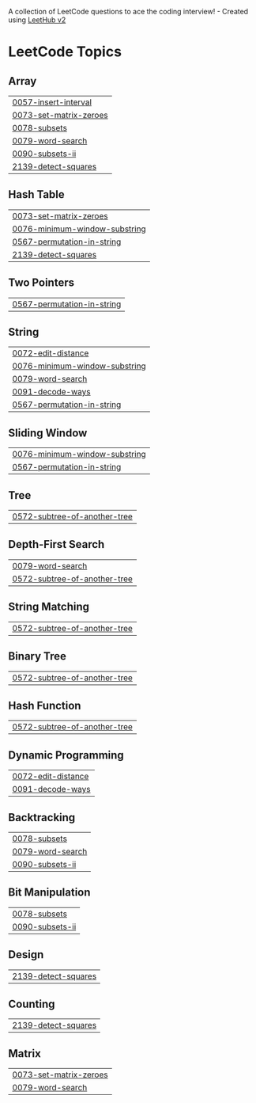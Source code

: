 A collection of LeetCode questions to ace the coding interview! - Created using [LeetHub v2](https://github.com/arunbhardwaj/LeetHub-2.0)
<!---LeetCode Topics Start-->
# LeetCode Topics
## Array
|  |
| ------- |
| [0057-insert-interval](https://github.com/ashbeljoshua/leetcode-solutions/tree/master/0057-insert-interval) |
| [0073-set-matrix-zeroes](https://github.com/ashbeljoshua/leetcode-solutions/tree/master/0073-set-matrix-zeroes) |
| [0078-subsets](https://github.com/ashbeljoshua/leetcode-solutions/tree/master/0078-subsets) |
| [0079-word-search](https://github.com/ashbeljoshua/leetcode-solutions/tree/master/0079-word-search) |
| [0090-subsets-ii](https://github.com/ashbeljoshua/leetcode-solutions/tree/master/0090-subsets-ii) |
| [2139-detect-squares](https://github.com/ashbeljoshua/leetcode-solutions/tree/master/2139-detect-squares) |
## Hash Table
|  |
| ------- |
| [0073-set-matrix-zeroes](https://github.com/ashbeljoshua/leetcode-solutions/tree/master/0073-set-matrix-zeroes) |
| [0076-minimum-window-substring](https://github.com/ashbeljoshua/leetcode-solutions/tree/master/0076-minimum-window-substring) |
| [0567-permutation-in-string](https://github.com/ashbeljoshua/leetcode-solutions/tree/master/0567-permutation-in-string) |
| [2139-detect-squares](https://github.com/ashbeljoshua/leetcode-solutions/tree/master/2139-detect-squares) |
## Two Pointers
|  |
| ------- |
| [0567-permutation-in-string](https://github.com/ashbeljoshua/leetcode-solutions/tree/master/0567-permutation-in-string) |
## String
|  |
| ------- |
| [0072-edit-distance](https://github.com/ashbeljoshua/leetcode-solutions/tree/master/0072-edit-distance) |
| [0076-minimum-window-substring](https://github.com/ashbeljoshua/leetcode-solutions/tree/master/0076-minimum-window-substring) |
| [0079-word-search](https://github.com/ashbeljoshua/leetcode-solutions/tree/master/0079-word-search) |
| [0091-decode-ways](https://github.com/ashbeljoshua/leetcode-solutions/tree/master/0091-decode-ways) |
| [0567-permutation-in-string](https://github.com/ashbeljoshua/leetcode-solutions/tree/master/0567-permutation-in-string) |
## Sliding Window
|  |
| ------- |
| [0076-minimum-window-substring](https://github.com/ashbeljoshua/leetcode-solutions/tree/master/0076-minimum-window-substring) |
| [0567-permutation-in-string](https://github.com/ashbeljoshua/leetcode-solutions/tree/master/0567-permutation-in-string) |
## Tree
|  |
| ------- |
| [0572-subtree-of-another-tree](https://github.com/ashbeljoshua/leetcode-solutions/tree/master/0572-subtree-of-another-tree) |
## Depth-First Search
|  |
| ------- |
| [0079-word-search](https://github.com/ashbeljoshua/leetcode-solutions/tree/master/0079-word-search) |
| [0572-subtree-of-another-tree](https://github.com/ashbeljoshua/leetcode-solutions/tree/master/0572-subtree-of-another-tree) |
## String Matching
|  |
| ------- |
| [0572-subtree-of-another-tree](https://github.com/ashbeljoshua/leetcode-solutions/tree/master/0572-subtree-of-another-tree) |
## Binary Tree
|  |
| ------- |
| [0572-subtree-of-another-tree](https://github.com/ashbeljoshua/leetcode-solutions/tree/master/0572-subtree-of-another-tree) |
## Hash Function
|  |
| ------- |
| [0572-subtree-of-another-tree](https://github.com/ashbeljoshua/leetcode-solutions/tree/master/0572-subtree-of-another-tree) |
## Dynamic Programming
|  |
| ------- |
| [0072-edit-distance](https://github.com/ashbeljoshua/leetcode-solutions/tree/master/0072-edit-distance) |
| [0091-decode-ways](https://github.com/ashbeljoshua/leetcode-solutions/tree/master/0091-decode-ways) |
## Backtracking
|  |
| ------- |
| [0078-subsets](https://github.com/ashbeljoshua/leetcode-solutions/tree/master/0078-subsets) |
| [0079-word-search](https://github.com/ashbeljoshua/leetcode-solutions/tree/master/0079-word-search) |
| [0090-subsets-ii](https://github.com/ashbeljoshua/leetcode-solutions/tree/master/0090-subsets-ii) |
## Bit Manipulation
|  |
| ------- |
| [0078-subsets](https://github.com/ashbeljoshua/leetcode-solutions/tree/master/0078-subsets) |
| [0090-subsets-ii](https://github.com/ashbeljoshua/leetcode-solutions/tree/master/0090-subsets-ii) |
## Design
|  |
| ------- |
| [2139-detect-squares](https://github.com/ashbeljoshua/leetcode-solutions/tree/master/2139-detect-squares) |
## Counting
|  |
| ------- |
| [2139-detect-squares](https://github.com/ashbeljoshua/leetcode-solutions/tree/master/2139-detect-squares) |
## Matrix
|  |
| ------- |
| [0073-set-matrix-zeroes](https://github.com/ashbeljoshua/leetcode-solutions/tree/master/0073-set-matrix-zeroes) |
| [0079-word-search](https://github.com/ashbeljoshua/leetcode-solutions/tree/master/0079-word-search) |
<!---LeetCode Topics End-->